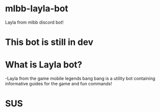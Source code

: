 # mlbb-layla-bot
Layla from mlbb discord bot!
# This bot is still in dev
# What is Layla bot?
-Layla from the game mobile legends bang bang is a utility bot containing informative guides for the game and fun commands!
# SUS
